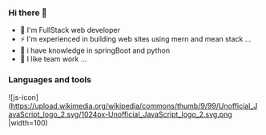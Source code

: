 ### Hi there 👋

- 🔭 I'm FullStack web developer
- ⚡ I'm experienced in building web sites using mern and mean stack ...
- 🤔 i have knowledge in springBoot and python
- 👯 I like team work ...

### Languages and tools

![js-icon](https://upload.wikimedia.org/wikipedia/commons/thumb/9/99/Unofficial_JavaScript_logo_2.svg/1024px-Unofficial_JavaScript_logo_2.svg.png |width=100)
